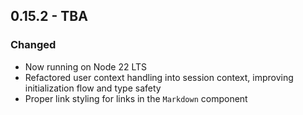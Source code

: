## 0.15.2 - TBA

### Changed

- Now running on Node 22 LTS
- Refactored user context handling into session context, improving initialization flow and type safety
- Proper link styling for links in the `Markdown` component